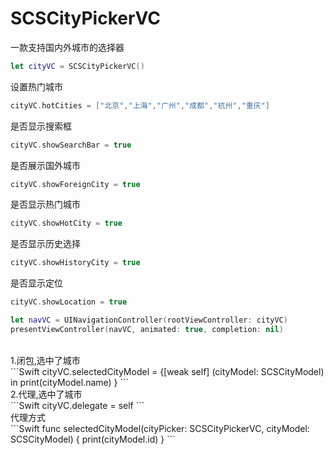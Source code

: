 # SCSCityPickerVC<br>
一款支持国内外城市的选择器<br>
```Swift
let cityVC = SCSCityPickerVC()
```
设置热门城市<br>
```Swift
cityVC.hotCities = ["北京","上海","广州","成都","杭州","重庆"]
```
是否显示搜索框<br>
```Swift
cityVC.showSearchBar = true
```
是否展示国外城市<br>
```Swift
cityVC.showForeignCity = true
```
是否显示热门城市<br>
```Swift
cityVC.showHotCity = true
```
是否显示历史选择<br>
```Swift
cityVC.showHistoryCity = true
```
是否显示定位<br>
```Swift
cityVC.showLocation = true
```
```Swift
let navVC = UINavigationController(rootViewController: cityVC)
presentViewController(navVC, animated: true, completion: nil)
```
<br>  
1.闭包,选中了城市<br>
```Swift
cityVC.selectedCityModel = {[weak self] (cityModel: SCSCityModel) in
        print(cityModel.name)
}
```
<br>      
2.代理,选中了城市<br>
```Swift
cityVC.delegate = self
```
<br>
代理方式<br>
```Swift
func selectedCityModel(cityPicker: SCSCityPickerVC, cityModel: SCSCityModel) {
        print(cityModel.id)
}
```

